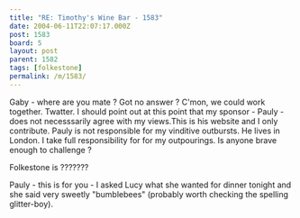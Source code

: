 ```yaml
---
title: "RE: Timothy's Wine Bar - 1583"
date: 2004-06-11T22:07:17.000Z
post: 1583
board: 5
layout: post
parent: 1582
tags: [folkestone]
permalink: /m/1583/
---
```

Gaby - where are you mate ?  Got no answer ? C'mon, we could work together.  Twatter.  I should point out at this point that my sponsor - Pauly - does not necesssarily agree with my views.This is his website and I only contribute.  Pauly is not responsible for my vinditive outbursts.  He lives in London.  I take full responsibility for for my outpourings.  Is anyone brave enough to challenge ?  

Folkestone is ??????? 

Pauly - this is for you - I asked Lucy what she  wanted for dinner tonight and she said very sweetly "bumblebees" (probably worth checking the spelling glitter-boy).
